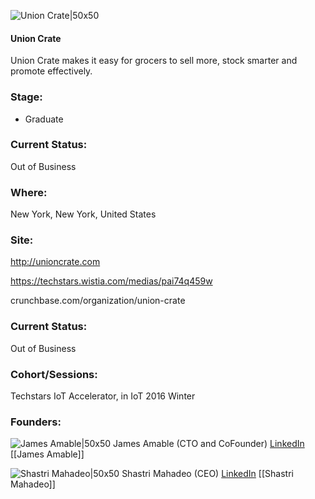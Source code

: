 

![Union Crate|50x50](https://apimg.techstars.com/connect/images/image_files/57d9f50034b2748009000020/original/Logos-02.png)

#### Union Crate
Union Crate makes it easy for grocers to sell more, stock smarter and promote effectively.

### Stage: 
 - Graduate 

### Current Status: 
Out of Business

### Where:
New York, New York, United States

### Site:
http://unioncrate.com

https://techstars.wistia.com/medias/pai74q459w

crunchbase.com/organization/union-crate

### Current Status: 
Out of Business

### Cohort/Sessions: 
Techstars IoT Accelerator, in IoT 2016 Winter

### Founders: 

![James Amable|50x50](https://apimg.techstars.com/connect/images/image_files/57c86d7ac2f1c4c4f4000020/original/jamesfinal.jpg) James Amable (CTO and CoFounder) [LinkedIn](https://linkedin.com/in/james-amable-47634649) [[James Amable]]

![Shastri Mahadeo|50x50](https://apimg.techstars.com/connect/images/image_files/57d96c1634b2748009000001/original/me4.jpg) Shastri Mahadeo (CEO) [LinkedIn](https://linkedin.com/in/shastri-mahadeo-a4296867) [[Shastri Mahadeo]]



